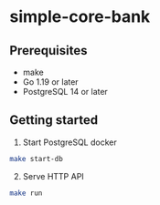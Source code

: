 # simple-core-bank

## Prerequisites

- make
- Go 1.19 or later
- PostgreSQL 14 or later

## Getting started

1. Start PostgreSQL docker

```sh
make start-db
```

2. Serve HTTP API

```sh
make run
```